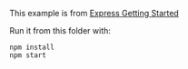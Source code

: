 This example is from [Express Getting Started](https://expressjs.com/en/starter/installing.html)

Run it from this folder with:

```
npm install
npm start
```
